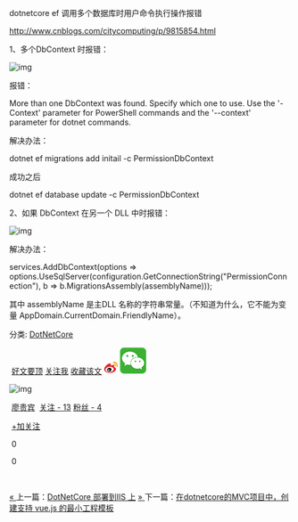 dotnetcore ef 调用多个数据库时用户命令执行操作报错

http://www.cnblogs.com/citycomputing/p/9815854.html



1、多个DbContext 时报错：

![img](https://img2018.cnblogs.com/blog/1007357/201810/1007357-20181019125521136-105497218.png)

报错：

More than one DbContext was found. Specify which one to use. Use the  '-Context' parameter for PowerShell commands and the '--context'  parameter for dotnet commands.

解决办法：

dotnet ef migrations add initail -c PermissionDbContext

成功之后

dotnet ef database update -c PermissionDbContext

2、如果 DbContext 在另一个 DLL 中时报错：

![img](https://img2018.cnblogs.com/blog/1007357/201810/1007357-20181019130017711-1101216567.png)

解决办法：

 services.AddDbContext<PermissionDbContext>(options =>
                  options.UseSqlServer(configuration.GetConnectionString("PermissionConnection"),  b => b.MigrationsAssembly(assemblyName)));

其中 assemblyName 是主DLL 名称的字符串常量。（不知道为什么，它不能为变量 AppDomain.CurrentDomain.FriendlyName）。

 



分类: [DotNetCore](https://www.cnblogs.com/citycomputing/category/1319636.html)



​         [好文要顶](javascript:void(0);)             [关注我](javascript:void(0);)     [收藏该文](javascript:void(0);)     [![img](assets/icon_weibo_24.png)](javascript:void(0);)     [![img](assets/wechat.png)](javascript:void(0);) 

![img](http://pic.cnblogs.com/face/sample_face.gif)

​             [廖贵宾](http://home.cnblogs.com/u/citycomputing/)
​             [关注 - 13](http://home.cnblogs.com/u/citycomputing/followees)
​             [粉丝 - 4](http://home.cnblogs.com/u/citycomputing/followers)         





​                 [+加关注](javascript:void(0);)     

​         0     

​         0     



​     



[« ](https://www.cnblogs.com/citycomputing/p/9792765.html) 上一篇：[DotNetCore 部署到IIS 上](https://www.cnblogs.com/citycomputing/p/9792765.html)
[» ](https://www.cnblogs.com/citycomputing/p/9850029.html) 下一篇：[在dotnetcore的MVC项目中，创建支持 vue.js 的最小工程模板](https://www.cnblogs.com/citycomputing/p/9850029.html)